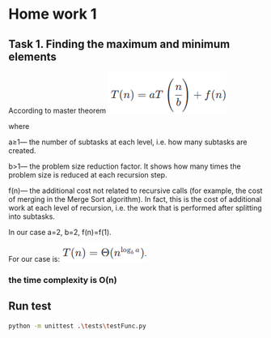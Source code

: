 # Home work 1

## Task 1. Finding the maximum and minimum elements
According to master theorem
![master theorem](/doc/image.png)

where

a≥1— the number of subtasks at each level, i.e. how many subtasks are created.

b>1— the problem size reduction factor. It shows how many times the problem size is reduced at each recursion step.

f(n)— the additional cost not related to recursive calls (for example, the cost of merging in the Merge Sort algorithm). In fact, this is the cost of additional work at each level of recursion, i.e. the work that is performed after splitting into subtasks.

In our case a=2, b=2, f(n)=f(1). 

For our case is:
![first case](/doc/image-1.png)

### the time complexity is O(n)

## Run test
```bash
python -m unittest .\tests\testFunc.py
```